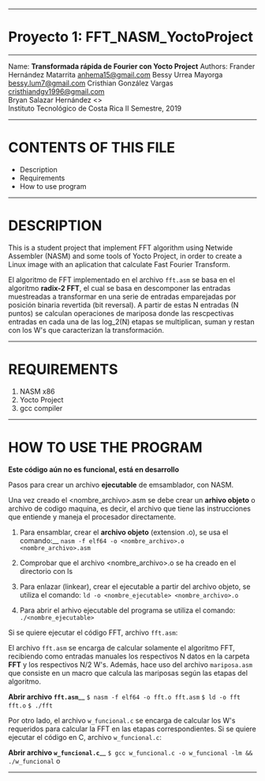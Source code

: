 ********************************************************************
# Proyecto 1: FFT_NASM_YoctoProject                   
********************************************************************
Name: 	**Transformada rápida de Fourier con Yocto Project**
Authors:
   Frander Hernández Matarrita <anhema15@gmail.com> 
   Bessy Urrea Mayorga  <bessy.lum7@gmail.com> 
   Cristhian González Vargas 	<cristhiandgv1996@gmail.com>   		 
   Bryan Salazar Hernández   <> 		 
Instituto Tecnológico de Costa Rica
II Semestre, 2019
********************************************************************
CONTENTS OF THIS FILE
=====================
   
 * Description
 * Requirements
 * How to use program

********************************************************************
DESCRIPTION
===========

This is a student project that implement FFT algorithm using Netwide Assembler (NASM) and some tools of Yocto Project, in order to create a Linux image with an aplication that calculate Fast Fourier Transform.

El algoritmo de FFT implementado en el archivo `fft.asm` se basa en el algoritmo **radix-2 FFT**, el cual se basa en descomponer las entradas muestreadas a transformar en una serie de entradas emparejadas por posición binaria revertida (bit reversal). A partir de estas N entradas (N puntos) se calculan operaciones de mariposa donde las rescpectivas entradas en cada una de las log_2(N) etapas se multiplican, suman y restan con los W's que caracterizan la transformación.

********************************************************************
REQUIREMENTS
============

1. NASM x86
2. Yocto Project
3. gcc compiler

********************************************************************
HOW TO USE THE PROGRAM
============
**Este código aún no es funcional, está en desarrollo**

Pasos para crear un archivo **ejecutable** de emsamblador, con NASM. 

Una vez creado el <nombre_archivo>.asm se debe crear un **arhivo objeto** o archivo de codigo maquina, es decir, el archivo que tiene las instrucciones que entiende y maneja el procesador directamente.

1. Para ensamblar, crear el **archivo objeto** (extension .o), se usa el comando:__
`nasm -f elf64 -o <nombre_archivo>.o <nombre_archivo>.asm`

2. Comprobar que el archivo <nombre_archivo>.o se ha creado en el directorio con ls

3. Para enlazar (linkear), crear el ejecutable a partir del archivo objeto, se utiliza el comando: 
`ld -o <nombre_ejecutable> <nombre_archivo>.o`

4. Para abrir el arhivo ejecutable del programa se utiliza el comando: `./<nombre_ejecutable>`

Si se quiere ejecutar el código FFT, archivo  `fft.asm`:

El archivo `fft.asm` se encarga de calcular solamente el algoritmo FFT, recibiendo como entradas manuales los respectivos N datos en la carpeta **FFT** y los respectivos N/2 W's. Además, hace uso del archivo `mariposa.asm` que consiste en un macro que calcula las mariposas según las etapas del algoritmo.

**Abrir archivo `fft.asm`**__
`$ nasm -f elf64 -o fft.o fft.asm`
`$ ld -o fft fft.o`
`$ ./fft`

Por otro lado, el archivo `w_funcional.c` se encarga de calcular los W's requeridos para calcular la FFT en las etapas correspondientes. Si se quiere ejecutar el código en C, archivo  `w_funcional.c`:

**Abrir archivo `w_funcional.c`**__
`$ gcc w_funcional.c -o w_funcional -lm && ./w_funcional` o


********************************************************************
